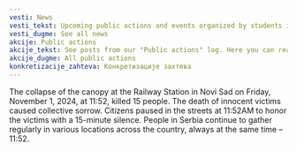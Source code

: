```yaml
---
vesti: News
vesti_tekst: Upcoming public actions and events organized by students in the blockades of higher education institutions in Belgrade. See the announcements of actions that await us in the coming period, find out more about the plan of activities, see the map or follow how the event is developing live.
vesti_dugme: See all news
akcije: Public actions
akcije_tekst: See posts from our "Public actions" log. Here you can read more detailed stories written by our colleagues during or after events that have already taken place.
akcije_dugme: All public actions
konkretizacije_zahteva: Конкретизације захтева
---
```

The collapse of the canopy at the Railway Station in Novi Sad on Friday, November 1, 2024, at 11:52, killed 15 people. The death of innocent victims caused collective sorrow. Citizens paused in the streets at 11:52AM to honor the victims with a 15-minute silence. People in Serbia continue to gather regularly in various locations across the country, always at the same time – 11:52.
